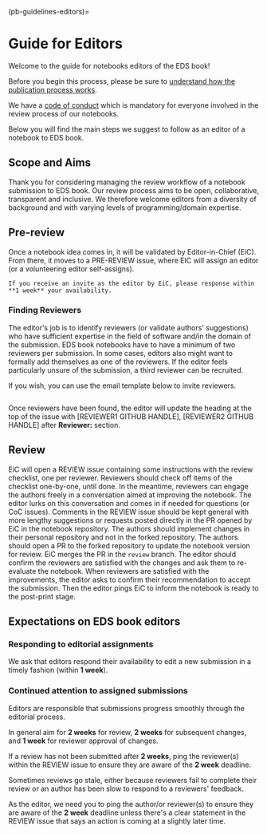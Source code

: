 (pb-guidelines-editors)=

# Guide for Editors
Welcome to the guide for notebooks editors of the EDS book! 

Before you begin this process, please be sure to [understand how the publication process works](#contribute-notebooks).

We have a [code of conduct](https://raw.githubusercontent.com/eds-book/eds-book/main/CODE_OF_CONDUCT.md) which is mandatory for everyone involved in the review process of our notebooks.

Below you will find the main steps we suggest to follow as an editor of a notebook to EDS book.

## Scope and Aims
Thank you for considering managing the review workflow of a notebook submission to EDS book.
Our review process aims to be open, collaborative, transparent and inclusive. 
We therefore welcome editors from a diversity of background and with varying levels of programming/domain expertise.

## Pre-review
Once a notebook idea comes in, it will be validated by Editor-in-Chief (EiC). 
From there, it moves to a PRE-REVIEW issue, where EIC will assign an editor (or a volunteering editor self-assigns).

```{important}
If you receive an invite as the editor by EiC, please response within **1 week** your availability.
```

### Finding Reviewers
The editor's job is to identify reviewers (or validate authors' suggestions) who have sufficient expertise in the field of software and/in the domain of the submission. 
EDS book notebooks have to have a minimum of two reviewers per submission.
In some cases, editors also might want to formally add themselves as one of the reviewers. 
If the editor feels particularly unsure of the submission, a third reviewer can be recruited. 

If you wish, you can use the email template below to invite reviewers.

```{include} templates/editor/editor-review-invitation.md
```

Once reviewers have been found, the editor will update the heading at the top of the issue with [REVIEWER1 GITHUB HANDLE], [REVIEWER2 GITHUB HANDLE] after **Reviewer:** section.

## Review
EiC will open a REVIEW issue containing some instructions with the review checklist, one per reviewer.
Reviewers should check off items of the checklist one-by-one, until done. 
In the meantime, reviewers can engage the authors freely in a conversation aimed at improving the notebook.
The editor lurks on this conversation and comes in if needed for questions (or CoC issues).
Comments in the REVIEW issue should be kept general with more lengthy suggestions or requests posted directly in the PR opened by EiC in the notebook repository. 
The authors should implement changes in their personal repository and not in the forked repository. 
The authors should open a PR to the forked repository to update the notebook version for review.
EiC merges the PR in the `review` branch.
The editor should confirm the reviewers are satisfied with the changes and ask them to re-evaluate the notebook.
When reviewers are satisfied with the improvements, the editor asks to confirm their recommendation to accept the submission.
Then the editor pings EiC to inform the notebook is ready to the post-print stage.

## Expectations on EDS book editors
### Responding to editorial assignments
We ask that editors respond their availability to edit a new submission in a timely fashion (within **1 week**).

### Continued attention to assigned submissions
Editors are responsible that submissions progress smoothly through the editorial process. 

In general aim for **2 weeks** for review, **2 weeks** for subsequent changes, and **1 week** for reviewer approval of changes.

If a review has not been submitted after **2 weeks**, ping the reviewer(s) within the REVIEW issue to ensure they are aware of the **2 week** deadline.

Sometimes reviews go stale, either because reviewers fail to complete their review or an author has been slow to respond to a reviewers' feedback. 

As the editor, we need you to ping the author/or reviewer(s) to ensure they are aware of the **2 week** deadline unless there's a clear statement in the REVIEW issue that says an action is coming at a slightly later time.